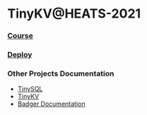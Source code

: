 # TinyKV@HEATS-2021

### [Course](./COURSE.md)

### [Deploy](./deploy/DEPLOY.md)

### Other Projects Documentation
* [TinySQL](https://github.com/tidb-incubator/tinysql)
* [TinyKV](https://github.com/tidb-incubator/tinykv)
* [Badger Documentation](https://dgraph.io/docs/badger/get-started/)
